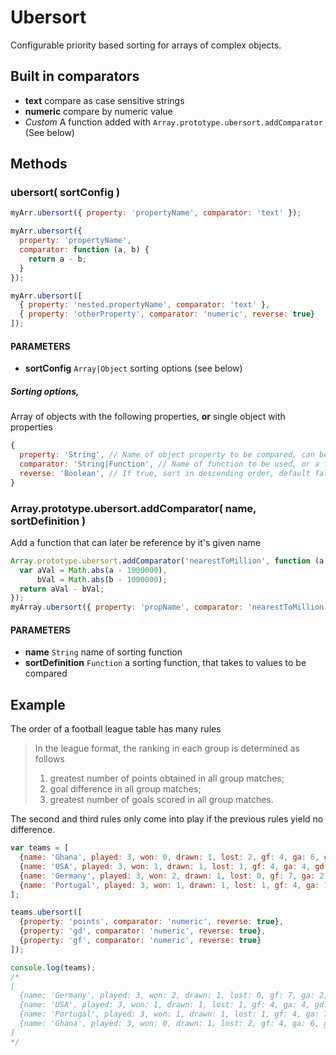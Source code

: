 # Ubersort

Configurable priority based sorting for arrays of complex objects.

## Built in comparators
* **text** compare as case sensitive strings
* **numeric** compare by numeric value
* *Custom* A function added with `Array.prototype.ubersort.addComparator` (See below)

## Methods
### ubersort( sortConfig )
```javascript
myArr.ubersort({ property: 'propertyName', comparator: 'text' });
```
```javascript
myArr.ubersort({
  property: 'propertyName',
  comparator: function (a, b) {
    return a - b;
  }
});
```
```javascript
myArr.ubersort([
  { property: 'nested.propertyName', comparator: 'text' },
  { property: 'otherProperty', comparator: 'numeric', reverse: true}
]);
```

#### PARAMETERS
* **sortConfig** `Array|Object` sorting options (see below)

##### Sorting options, 
Array of objects with the following properties, **or** single object with properties
```javascript
{
  property: 'String', // Name of object property to be compared, can be a nested property i.e. myObj.subObj.property
  comparator: 'String|Function', // Name of function to be used, or a function definition
  reverse: 'Boolean', // If true, sort in descending order, default false
}
```

### Array.prototype.ubersort.addComparator( name, sortDefinition )
Add a function that can later be reference by it's given name
```javascript
Array.prototype.ubersort.addComparator('nearestToMillion', function (a, b) {
  var aVal = Math.abs(a - 1000000),
      bVal = Math.abs(b - 1000000);
  return aVal - bVal;
});
myArray.ubersort({ property: 'propName', comparator: 'nearestToMillion' });
```
#### PARAMETERS
* **name** `String` name of sorting function
* **sortDefinition** `Function` a sorting function, that takes to values to be compared

## Example
The order of a football league table has many rules

<blockquote>
  <p>In the league format, the ranking in each group is determined as follows</p>
  <ol>
    <li>greatest number of points obtained in all group matches;</li>
    <li>goal difference in all group matches;</li>
    <li>greatest number of goals scored in all group matches.</li>
  </ol>
</blockquote>

The second and third rules only come into play if the previous rules yield no difference.

```javascript
var teams = [
  {name: 'Ghana', played: 3, won: 0, drawn: 1, lost: 2, gf: 4, ga: 6, gd: -2, points: 1},
  {name: 'USA', played: 3, won: 1, drawn: 1, lost: 1, gf: 4, ga: 4, gd: 0, points: 4},
  {name: 'Germany', played: 3, won: 2, drawn: 1, lost: 0, gf: 7, ga: 2, gd: 5, points: 7},
  {name: 'Portugal', played: 3, won: 1, drawn: 1, lost: 1, gf: 4, ga: 7, gd: -3, points: 4}
];

teams.ubersort([
  {property: 'points', comparator: 'numeric', reverse: true},
  {property: 'gd', comparator: 'numeric', reverse: true},
  {property: 'gf', comparator: 'numeric', reverse: true}
]);

console.log(teams);
/*
[
  {name: 'Germany', played: 3, won: 2, drawn: 1, lost: 0, gf: 7, ga: 2, gd: 5, points: 7},
  {name: 'USA', played: 3, won: 1, drawn: 1, lost: 1, gf: 4, ga: 4, gd: 0, points: 4},
  {name: 'Portugal', played: 3, won: 1, drawn: 1, lost: 1, gf: 4, ga: 7, gd: -3, points: 4},
  {name: 'Ghana', played: 3, won: 0, drawn: 1, lost: 2, gf: 4, ga: 6, gd: -2, points: 1}
]
*/
```
